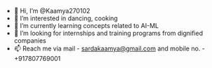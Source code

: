 - 👋 Hi, I’m @Kaamya270102
- 👀 I’m interested in dancing, cooking
- 🌱 I’m currently learning concepts related to AI-ML
- 💞️ I’m looking for internships and training programs from dignified companies
- 📫 Reach me via mail - sardakaamya@gmail.com and mobile no. - +917807769001

<!---
Kaamya270102/Kaamya270102 is a ✨ special ✨ repository because its `README.md` (this file) appears on your GitHub profile.
You can click the Preview link to take a look at your changes.
--->
